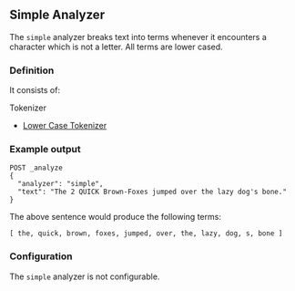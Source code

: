 ## Simple Analyzer

The `simple` analyzer breaks text into terms whenever it encounters a character which is not a letter. All terms are lower cased.

### Definition

It consists of:

Tokenizer 
    

  * [Lower Case Tokenizer](analysis-lowercase-tokenizer.html "Lowercase Tokenizer")



### Example output
    
    
    POST _analyze
    {
      "analyzer": "simple",
      "text": "The 2 QUICK Brown-Foxes jumped over the lazy dog's bone."
    }

The above sentence would produce the following terms:
    
    
    [ the, quick, brown, foxes, jumped, over, the, lazy, dog, s, bone ]

### Configuration

The `simple` analyzer is not configurable.
